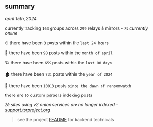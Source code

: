 
## summary
_april 15th, 2024_

currently tracking `163` groups across `299` relays & mirrors - _`74` currently online_

⏲ there have been `3` posts within the `last 24 hours`

🦈 there have been `98` posts within the `month of april`

🪐 there have been `659` posts within the `last 90 days`

🏚 there have been `731` posts within the `year of 2024`

🦕 there have been `10013` posts `since the dawn of ransomwatch`

there are `96` custom parsers indexing posts

_`20` sites using v2 onion services are no longer indexed - [support.torproject.org](https://support.torproject.org/onionservices/v2-deprecation/)_

> see the project [README](https://github.com/joshhighet/ransomwatch#ransomwatch--) for backend technicals
